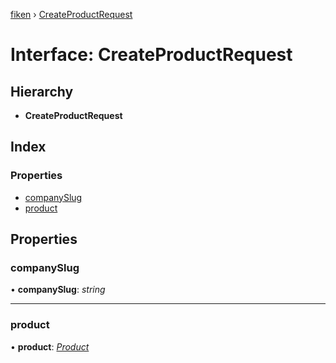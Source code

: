 [fiken](../README.md) › [CreateProductRequest](createproductrequest.md)

# Interface: CreateProductRequest

## Hierarchy

* **CreateProductRequest**

## Index

### Properties

* [companySlug](createproductrequest.md#companyslug)
* [product](createproductrequest.md#product)

## Properties

###  companySlug

• **companySlug**: *string*

___

###  product

• **product**: *[Product](product.md)*
